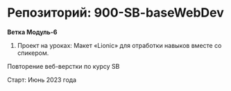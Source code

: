 #  Репозиторий:  900-SB-baseWebDev

**Ветка Модуль-6**
1. Проект на уроках: Макет «Lionic» для отработки навыков вместе со спикером.

Повторение веб-верстки по курсу SB

Старт: Июнь 2023 года
